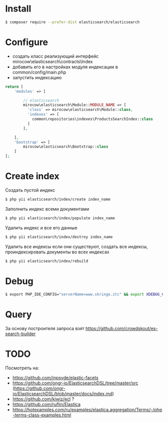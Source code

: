 # Install

```bash
$ composer require --prefer-dist elasticsearch/elasticsearch
```

# Configure

* создать класс реализующий интерфейс mirocow\elasticsearch\contracts\Index
* добавить его в настройках модуля индексации в common/config/main.php
* запустить индексацию

```php
return [
    'modules' => [

        // elasticsearch
        mirocow\elasticsearch\Module::MODULE_NAME => [
          'class' => mirocow\elasticsearch\Module::class,
          'indexes' => [
            common\repositories\indexes\ProductsSearchIndex::class
          ]
        ],

    ],
    'bootstrap' => [
        mirocow\elasticsearch\Bootstrap::class
    ]
];
```

# Create index

Создать пустой индекс
```bash
$ php yii elasticsearch/index/create index_name
```

Заполнить индекс всеми документами
```bash
$ php yii elasticsearch/index/populate index_name
```

Удалить индекс и все его данные
```bash
$ php yii elasticsearch/index/destroy index_name
```

Удалить все индексы если они существуют, создать все индексы, проиндексировать документы во всех индексах
```bash
$ php yii elasticsearch/index/rebuild
```

# Debug

```bash
$ export PHP_IDE_CONFIG="serverName=www.skringo.ztc" && export XDEBUG_CONFIG="remote_host=192.168.1.6 idekey=xdebug" && php7.0 ./yii elasticsearch/index/create products_search
```

# Query

За основу построителя запроса взят https://github.com/crowdskout/es-search-builder

# TODO

Посмотреть на:

* https://github.com/inpsyde/elastic-facets
* https://github.com/ongr-io/ElasticsearchDSL/tree/master/src (https://github.com/ongr-io/ElasticsearchDSL/blob/master/docs/index.md)
* https://github.com/kiwiz/ecl ?
* https://github.com/ruflin/Elastica
* https://hotexamples.com/ru/examples/elastica.aggregation/Terms/-/php-terms-class-examples.html